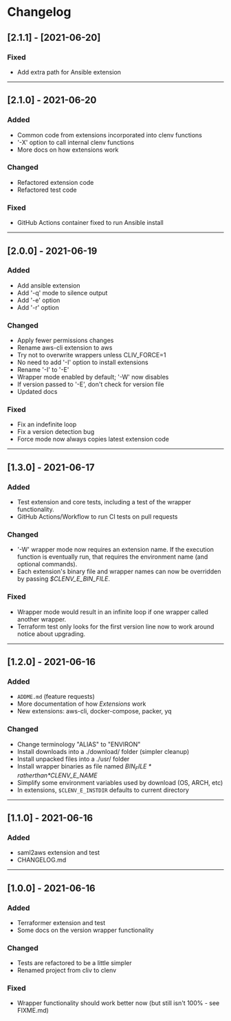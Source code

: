 # Changelog

## [2.1.1] - [2021-06-20]

### Fixed
 - Add extra path for Ansible extension

---

## [2.1.0] - 2021-06-20

### Added
 - Common code from extensions incorporated into clenv functions
 - '-X' option to call internal clenv functions
 - More docs on how extensions work

### Changed
 - Refactored extension code
 - Refactored test code

### Fixed
 - GitHub Actions container fixed to run Ansible install

---

## [2.0.0] - 2021-06-19

### Added
 - Add ansible extension
 - Add '-q' mode to silence output
 - Add '-e' option
 - Add '-r' option

### Changed
 - Apply fewer permissions changes
 - Rename aws-cli extension to aws
 - Try not to overwrite wrappers unless CLIV_FORCE=1
 - No need to add '-I' option to install extensions
 - Rename '-I' to '-E'
 - Wrapper mode enabled by default; '-W' now disables
 - If version passed to '-E', don't check for version file
 - Updated docs

### Fixed
 - Fix an indefinite loop
 - Fix a version detection bug
 - Force mode now always copies latest extension code

---


## [1.3.0] - 2021-06-17

### Added
 - Test extension and core tests, including a test of the wrapper functionality.
 - GitHub Actions/Workflow to run CI tests on pull requests

### Changed
 - '-W' wrapper mode now requires an extension name. If the execution function
   is eventually run, that requires the environment name (and optional commands).
 - Each extension's binary file and wrapper names can now be overridden by passing
   *$CLENV_E_BIN_FILE*.

### Fixed
 - Wrapper mode would result in an infinite loop if one wrapper called another
   wrapper.
 - Terraform test only looks for the first version line now to work around notice
   about upgrading.

---

## [1.2.0] - 2021-06-16

### Added
 - `ADDME.md` (feature requests)
 - More documentation of how *Extensions* work
 - New extensions: aws-cli, docker-compose, packer, yq
### Changed
 - Change terminology "ALIAS" to "ENVIRON"
 - Install downloads into a ./download/ folder (simpler cleanup)
 - Install unpacked files into a ./usr/ folder
 - Install wrapper binaries as file named *$BIN_FILE* rather than *$CLENV_E_NAME*
 - Simplify some environment variables used by download (OS, ARCH, etc)
 - In extensions, `$CLENV_E_INSTDIR` defaults to current directory

---

## [1.1.0] - 2021-06-16
### Added
 - saml2aws extension and test
 - CHANGELOG.md

---

## [1.0.0] - 2021-06-16
### Added
 - Terraformer extension and test
 - Some docs on the version wrapper functionality

### Changed
 - Tests are refactored to be a little simpler
 - Renamed project from cliv to clenv

### Fixed
 - Wrapper functionality should work better now (but still isn't 100% - see FIXME.md)

